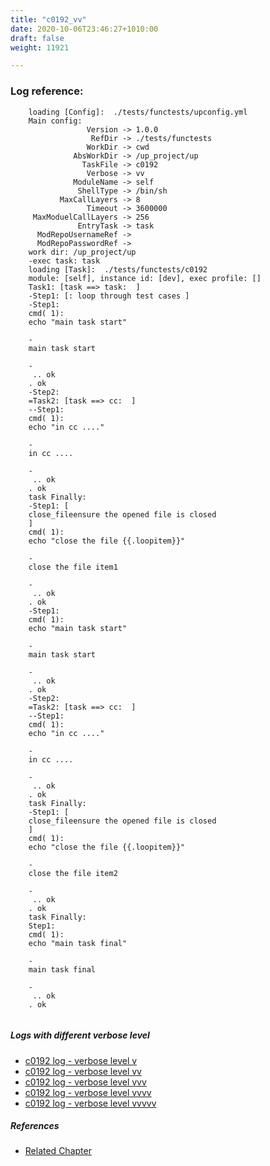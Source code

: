 ```yaml
---
title: "c0192_vv"
date: 2020-10-06T23:46:27+1010:00
draft: false
weight: 11921

---
```


### Log reference: <no value>

```
    loading [Config]:  ./tests/functests/upconfig.yml
    Main config:
                 Version -> 1.0.0
                  RefDir -> ./tests/functests
                 WorkDir -> cwd
              AbsWorkDir -> /up_project/up
                TaskFile -> c0192
                 Verbose -> vv
              ModuleName -> self
               ShellType -> /bin/sh
           MaxCallLayers -> 8
                 Timeout -> 3600000
     MaxModuelCallLayers -> 256
               EntryTask -> task
      ModRepoUsernameRef -> 
      ModRepoPasswordRef -> 
    work dir: /up_project/up
    -exec task: task
    loading [Task]:  ./tests/functests/c0192
    module: [self], instance id: [dev], exec profile: []
    Task1: [task ==> task:  ]
    -Step1: [: loop through test cases ]
    -Step1:
    cmd( 1):
    echo "main task start"
    
    -
    main task start
    
    -
     .. ok
    . ok
    -Step2:
    =Task2: [task ==> cc:  ]
    --Step1:
    cmd( 1):
    echo "in cc ...."
    
    -
    in cc ....
    
    -
     .. ok
    . ok
    task Finally:
    -Step1: [
    close_fileensure the opened file is closed
    ]
    cmd( 1):
    echo "close the file {{.loopitem}}"
    
    -
    close the file item1
    
    -
     .. ok
    . ok
    -Step1:
    cmd( 1):
    echo "main task start"
    
    -
    main task start
    
    -
     .. ok
    . ok
    -Step2:
    =Task2: [task ==> cc:  ]
    --Step1:
    cmd( 1):
    echo "in cc ...."
    
    -
    in cc ....
    
    -
     .. ok
    . ok
    task Finally:
    -Step1: [
    close_fileensure the opened file is closed
    ]
    cmd( 1):
    echo "close the file {{.loopitem}}"
    
    -
    close the file item2
    
    -
     .. ok
    . ok
    task Finally:
    Step1:
    cmd( 1):
    echo "main task final"
    
    -
    main task final
    
    -
     .. ok
    . ok
    
```

##### Logs with different verbose level
* [c0192 log - verbose level v](../../logs/c0192_v)
* [c0192 log - verbose level vv](../../logs/c0192_vv)
* [c0192 log - verbose level vvv](../../logs/c0192_vvv)
* [c0192 log - verbose level vvvv](../../logs/c0192_vvvv)
* [c0192 log - verbose level vvvvv](../../logs/c0192_vvvvv)

##### References
* [Related Chapter](../../flow-controll/c0192)
